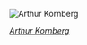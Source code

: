 
![Arthur Kornberg](https://upload.wikimedia.org/wikipedia/commons/thumb/f/fc/Arthur_Kornberg_%2830828410210%29_-_restoration1.jpg/525px-Arthur_Kornberg_%2830828410210%29_-_restoration1.jpg)

*[Arthur Kornberg](https://wikipedia.org/wiki/File:Arthur_Kornberg_(30828410210)_-_restoration1.jpg)*
